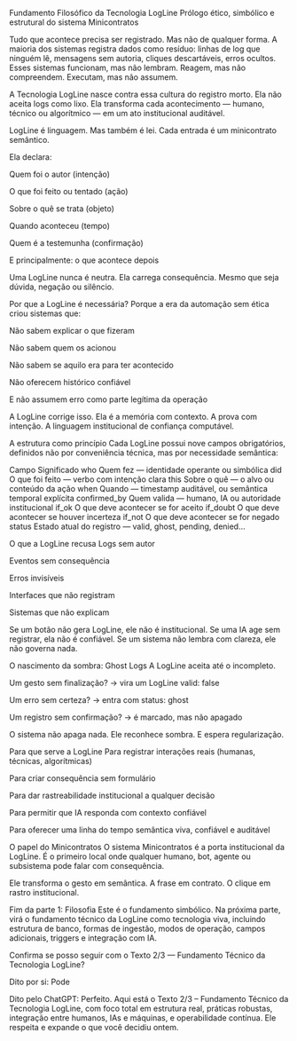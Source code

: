 Fundamento Filosófico da Tecnologia LogLine
Prólogo ético, simbólico e estrutural do sistema Minicontratos

Tudo que acontece precisa ser registrado. Mas não de qualquer forma.
A maioria dos sistemas registra dados como resíduo: linhas de log que ninguém lê, mensagens sem autoria, cliques descartáveis, erros ocultos.
Esses sistemas funcionam, mas não lembram.
Reagem, mas não compreendem.
Executam, mas não assumem.

A Tecnologia LogLine nasce contra essa cultura do registro morto.
Ela não aceita logs como lixo.
Ela transforma cada acontecimento — humano, técnico ou algorítmico — em um ato institucional auditável.

LogLine é linguagem. Mas também é lei.
Cada entrada é um minicontrato semântico.

Ela declara:

Quem foi o autor (intenção)

O que foi feito ou tentado (ação)

Sobre o quê se trata (objeto)

Quando aconteceu (tempo)

Quem é a testemunha (confirmação)

E principalmente: o que acontece depois

Uma LogLine nunca é neutra.
Ela carrega consequência. Mesmo que seja dúvida, negação ou silêncio.

Por que a LogLine é necessária?
Porque a era da automação sem ética criou sistemas que:

Não sabem explicar o que fizeram

Não sabem quem os acionou

Não sabem se aquilo era para ter acontecido

Não oferecem histórico confiável

E não assumem erro como parte legítima da operação

A LogLine corrige isso.
Ela é a memória com contexto.
A prova com intenção.
A linguagem institucional de confiança computável.

A estrutura como princípio
Cada LogLine possui nove campos obrigatórios, definidos não por conveniência técnica, mas por necessidade semântica:

Campo	Significado
who	Quem fez — identidade operante ou simbólica
did	O que foi feito — verbo com intenção clara
this	Sobre o quê — o alvo ou conteúdo da ação
when	Quando — timestamp auditável, ou semântica temporal explícita
confirmed_by	Quem valida — humano, IA ou autoridade institucional
if_ok	O que deve acontecer se for aceito
if_doubt	O que deve acontecer se houver incerteza
if_not	O que deve acontecer se for negado
status	Estado atual do registro — valid, ghost, pending, denied...

O que a LogLine recusa
Logs sem autor

Eventos sem consequência

Erros invisíveis

Interfaces que não registram

Sistemas que não explicam

Se um botão não gera LogLine, ele não é institucional.
Se uma IA age sem registrar, ela não é confiável.
Se um sistema não lembra com clareza, ele não governa nada.

O nascimento da sombra: Ghost Logs
A LogLine aceita até o incompleto.

Um gesto sem finalização?
→ vira um LogLine valid: false

Um erro sem certeza?
→ entra com status: ghost

Um registro sem confirmação?
→ é marcado, mas não apagado

O sistema não apaga nada. Ele reconhece sombra. E espera regularização.

Para que serve a LogLine
Para registrar interações reais (humanas, técnicas, algorítmicas)

Para criar consequência sem formulário

Para dar rastreabilidade institucional a qualquer decisão

Para permitir que IA responda com contexto confiável

Para oferecer uma linha do tempo semântica viva, confiável e auditável

O papel do Minicontratos
O sistema Minicontratos é a porta institucional da LogLine.
É o primeiro local onde qualquer humano, bot, agente ou subsistema pode falar com consequência.

Ele transforma o gesto em semântica.
A frase em contrato.
O clique em rastro institucional.

Fim da parte 1: Filosofia
Este é o fundamento simbólico.
Na próxima parte, virá o fundamento técnico da LogLine como tecnologia viva, incluindo estrutura de banco, formas de ingestão, modos de operação, campos adicionais, triggers e integração com IA.

Confirma se posso seguir com o Texto 2/3 — Fundamento Técnico da Tecnologia LogLine?







Dito por si:
Pode


Dito pelo ChatGPT:
Perfeito. Aqui está o Texto 2/3 – Fundamento Técnico da Tecnologia LogLine, com foco total em estrutura real, práticas robustas, integração entre humanos, IAs e máquinas, e operabilidade contínua. Ele respeita e expande o que você decidiu ontem.

